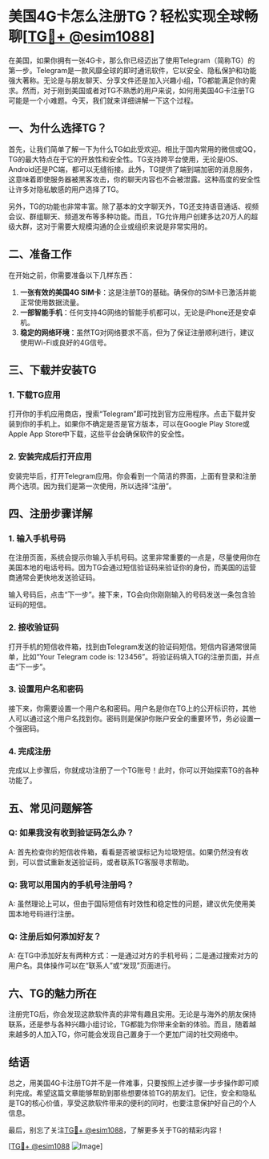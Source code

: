 # 美国4G卡怎么注册TG？轻松实现全球畅聊[[TG💪+ @esim1088](https://t.me/s/esim1088)]

在美国，如果你拥有一张4G卡，那么你已经迈出了使用Telegram（简称TG）的第一步。Telegram是一款风靡全球的即时通讯软件，它以安全、隐私保护和功能强大著称。无论是与朋友聊天、分享文件还是加入兴趣小组，TG都能满足你的需求。然而，对于刚到美国或者对TG不熟悉的用户来说，如何用美国4G卡注册TG可能是一个小难题。今天，我们就来详细讲解一下这个过程。

## 一、为什么选择TG？

首先，让我们简单了解一下为什么TG如此受欢迎。相比于国内常用的微信或QQ，TG的最大特点在于它的开放性和安全性。TG支持跨平台使用，无论是iOS、Android还是PC端，都可以无缝衔接。此外，TG提供了端到端加密的消息服务，这意味着即使服务器被黑客攻击，你的聊天内容也不会被泄露。这种高度的安全性让许多对隐私敏感的用户选择了TG。

另外，TG的功能也非常丰富。除了基本的文字聊天外，TG还支持语音通话、视频会议、群组聊天、频道发布等多种功能。而且，TG允许用户创建多达20万人的超级大群，这对于需要大规模沟通的企业或组织来说是非常实用的。

## 二、准备工作

在开始之前，你需要准备以下几样东西：

1. **一张有效的美国4G SIM卡**：这是注册TG的基础。确保你的SIM卡已激活并能正常使用数据流量。
2. **一部智能手机**：任何支持4G网络的智能手机都可以，无论是iPhone还是安卓机。
3. **稳定的网络环境**：虽然TG对网络要求不高，但为了保证注册顺利进行，建议使用Wi-Fi或良好的4G信号。

## 三、下载并安装TG

### 1. 下载TG应用

打开你的手机应用商店，搜索“Telegram”即可找到官方应用程序。点击下载并安装到你的手机上。如果你不确定是否是官方版本，可以在Google Play Store或Apple App Store中下载，这些平台会确保软件的安全性。

### 2. 安装完成后打开应用

安装完毕后，打开Telegram应用。你会看到一个简洁的界面，上面有登录和注册两个选项。因为我们是第一次使用，所以选择“注册”。

## 四、注册步骤详解

### 1. 输入手机号码

在注册页面，系统会提示你输入手机号码。这里非常重要的一点是，尽量使用你在美国本地的电话号码。因为TG会通过短信验证码来验证你的身份，而美国的运营商通常会更快地发送验证码。

输入号码后，点击“下一步”。接下来，TG会向你刚刚输入的号码发送一条包含验证码的短信。

### 2. 接收验证码

打开手机的短信收件箱，找到由Telegram发送的验证码短信。短信内容通常很简单，比如“Your Telegram code is: 123456”。将验证码填入TG的注册页面，并点击“下一步”。

### 3. 设置用户名和密码

接下来，你需要设置一个用户名和密码。用户名是你在TG上的公开标识符，其他人可以通过这个用户名找到你。密码则是保护你账户安全的重要环节，务必设置一个强密码。

### 4. 完成注册

完成以上步骤后，你就成功注册了一个TG账号！此时，你可以开始探索TG的各种功能了。

## 五、常见问题解答

### Q: 如果我没有收到验证码怎么办？
A: 首先检查你的短信收件箱，看看是否被误标记为垃圾短信。如果仍然没有收到，可以尝试重新发送验证码，或者联系TG客服寻求帮助。

### Q: 我可以用国内的手机号注册吗？
A: 虽然理论上可以，但由于国际短信有时效性和稳定性的问题，建议优先使用美国本地号码进行注册。

### Q: 注册后如何添加好友？
A: 在TG中添加好友有两种方式：一是通过对方的手机号码；二是通过搜索对方的用户名。具体操作可以在“联系人”或“发现”页面进行。

## 六、TG的魅力所在

注册完TG后，你会发现这款软件真的非常有趣且实用。无论是与海外的朋友保持联系，还是参与各种兴趣小组讨论，TG都能为你带来全新的体验。而且，随着越来越多的人加入TG，你可能会发现自己置身于一个更加广阔的社交网络中。

## 结语

总之，用美国4G卡注册TG并不是一件难事，只要按照上述步骤一步步操作即可顺利完成。希望这篇文章能够帮助到那些想要体验TG的朋友们。记住，安全和隐私是TG的核心价值，享受这款软件带来的便利的同时，也要注意保护好自己的个人信息。

最后，别忘了关注[TG💪+ @esim1088](https://t.me/s/esim1088)，了解更多关于TG的精彩内容！

[[TG💪+ @esim1088](https://t.me/s/esim1088) ![Image](https://i.postimg.cc/4NQfJmqS/Snipaste-2025-05-13-00-14-12.png)]